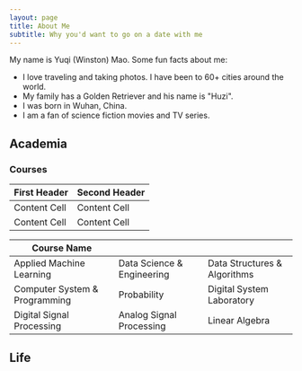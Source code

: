 ```yaml
---
layout: page
title: About Me
subtitle: Why you'd want to go on a date with me
---
```


My name is Yuqi (Winston) Mao. Some fun facts about me:

- I love traveling and taking photos. I have been to 60+ cities around the world.
- My family has a Golden Retriever and his name is "Huzi".
- I was born in Wuhan, China.
- I am a fan of science fiction movies and TV series.

## Academia
### Courses

| First Header  | Second Header |
| ------------- | ------------- |
| Content Cell  | Content Cell  |
| Content Cell  | Content Cell  |


| Course Name   |  |  |
|--------- | ------------------- | --------- |
 Applied Machine Learning | Data Science & Engineering | Data Structures & Algorithms  |
|Computer System & Programming      | Probability | Digital System Laboratory|
|Digital Signal Processing | Analog Signal Processing | Linear Algebra|


## Life
